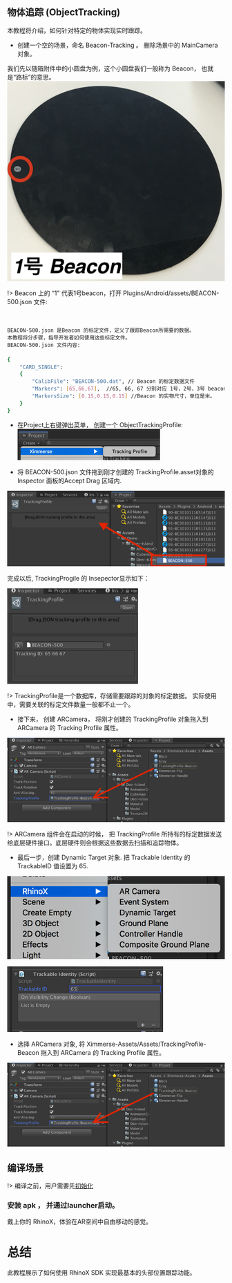 ## 物体追踪 (ObjectTracking)

本教程将介绍，如何针对特定的物体实现实时跟踪。

- 创建一个空的场景，命名 Beacon-Tracking 。 删除场景中的 MainCamera 对象。

我们先以随箱附件中的小圆盘为例，这个小圆盘我们一般称为 Beacon， 也就是“路标”的意思。
![Logo](https://raw.githubusercontent.com/yinyuanqings/AIOSDK/gh-pages/img/IMG_BEACON_01.JPG ':size=450X400')

!> Beacon 上的 “1" 代表1号beacon，打开 Plugins/Android/assets/BEACON-500.json 文件:

```bash


BEACON-500.json 是Beacon 的标定文件，定义了跟踪Beacon所需要的数据。
本教程将分步骤，指导开发者如何使用这些标定文件。
BEACON-500.json 文件内容:

{
    "CARD_SINGLE":
    {
        "CalibFile": "BEACON-500.dat", // Beacon 的标定数据文件
        "Markers": [65,66,67],  //65, 66, 67 分别对应 1号，2号，3号 beacon 在Unity场景中的ID。
        "MarkersSize": [0.15,0.15,0.15] //Beacon 的实物尺寸，单位是米。
    }
}
```

- 在Project上右键弹出菜单， 创建一个 ObjectTrackingProfile:
![Logo](https://raw.githubusercontent.com/yinyuanqings/AIOSDK/gh-pages/img/Create-Tracking-Profile.png)

- 将 BEACON-500.json 文件拖到刚才创建的 TrackingProfile.asset对象的Inspector 面板的Accept Drag 区域内.

![Logo](https://raw.githubusercontent.com/yinyuanqings/AIOSDK/gh-pages/img/Assign-Beacon-JSON.png)

完成以后, TrackingProgile 的 Insepector显示如下：

![Logo](https://raw.githubusercontent.com/yinyuanqings/AIOSDK/gh-pages/img/TrackingProfile-Setup-Completely.png)

!> TrackingProfile是一个数据库，存储需要跟踪的对象的标定数据。 实际使用中，需要关联的标定文件数量一般都不止一个。

- 接下来， 创建 ARCamera， 将刚才创建的 TrackingProfile 对象拖入到 ARCamera 的 Tracking Profile 属性。

![Logo](https://raw.githubusercontent.com/yinyuanqings/AIOSDK/gh-pages/img/AssignTrackingProfile.png ':size=450X400')

!> ARCamera 组件会在启动的时候， 把 TrackingProfile 所持有的标定数据发送给底层硬件接口。底层硬件则会根据这些数据去扫描和追踪物体。 

- 最后一步，创建 Dynamic Target 对象. 把 Trackable Identity 的 TrackableID 值设置为 65.


![Logo](https://raw.githubusercontent.com/yinyuanqings/AIOSDK/gh-pages/img/Create-GameObject-Shortcut.png ':size=450X400')

![Logo](https://raw.githubusercontent.com/yinyuanqings/AIOSDK/gh-pages/img/SetTrackableIdentity.png ':size=450X400')

- 选择 ARCamera 对象, 将 Ximmerse-Assets/Assets/TrackingProfile-Beacon 拖入到 ARCamera 的 Tracking Profile 属性。

![Logo](https://raw.githubusercontent.com/yinyuanqings/AIOSDK/gh-pages/img/AssignTrackingProfile.png ':size=450X400')




## 编译场景

!> 编译之前，用户需要先[初始化](/Install-SDK?id=初始化)  


### 安装 apk ， 并通过launcher启动。

戴上你的 RhinoX，体验在AR空间中自由移动的感觉。



# 总结
此教程展示了如何使用 RhinoX SDK 实现最基本的头部位置跟踪功能。




